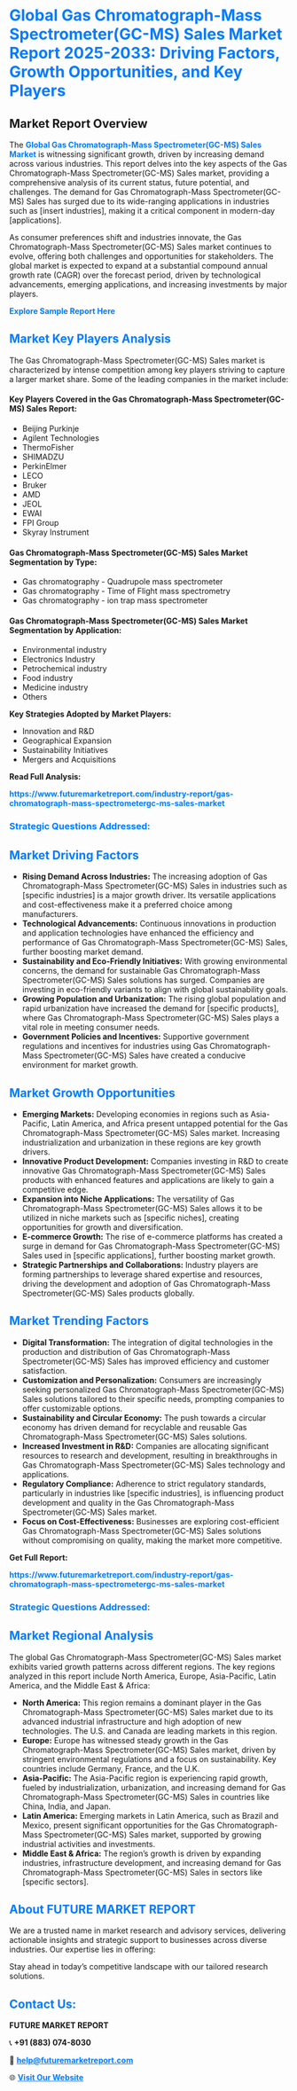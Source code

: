 <h1 style="color: #007BFF;">Global Gas Chromatograph-Mass Spectrometer(GC-MS) Sales Market Report 2025-2033: Driving Factors, Growth Opportunities, and Key Players</h1>

<section id="overview">
<h2>Market Report Overview</h2>
<p>The <a href="https://www.futuremarketreport.com/industry-report/gas-chromatograph-mass-spectrometergc-ms-sales-market" style="color: #007BFF; text-decoration: none;"><strong>Global Gas Chromatograph-Mass Spectrometer(GC-MS) Sales Market</strong></a> is witnessing significant growth, driven by increasing demand across various industries. This report delves into the key aspects of the Gas Chromatograph-Mass Spectrometer(GC-MS) Sales market, providing a comprehensive analysis of its current status, future potential, and challenges. The demand for Gas Chromatograph-Mass Spectrometer(GC-MS) Sales has surged due to its wide-ranging applications in industries such as [insert industries], making it a critical component in modern-day [applications].</p>
<p>As consumer preferences shift and industries innovate, the Gas Chromatograph-Mass Spectrometer(GC-MS) Sales market continues to evolve, offering both challenges and opportunities for stakeholders. The global market is expected to expand at a substantial compound annual growth rate (CAGR) over the forecast period, driven by technological advancements, emerging applications, and increasing investments by major players.</p>
</section>

<section id="overview">
<p><a href="https://www.futuremarketreport.com/request-sample/reportId=109087" style="color: #007BFF; text-decoration: none;"><strong>Explore Sample Report Here</strong></a></p>
</section>

<section id="key-players">
<h2 style="color: #007BFF;">Market Key Players Analysis</h2>
<p>The Gas Chromatograph-Mass Spectrometer(GC-MS) Sales market is characterized by intense competition among key players striving to capture a larger market share. Some of the leading companies in the market include:</p>
<h4>Key Players Covered in the Gas Chromatograph-Mass Spectrometer(GC-MS) Sales Report:</h4>
<ul><li>Beijing Purkinje</li><li>Agilent Technologies</li><li>ThermoFisher</li><li>SHIMADZU</li><li>PerkinElmer</li><li>LECO</li><li>Bruker</li><li>AMD</li><li>JEOL</li><li>EWAI</li><li>FPI Group</li><li>Skyray Instrument</li></ul>
<h4>Gas Chromatograph-Mass Spectrometer(GC-MS) Sales Market Segmentation by Type:</h4>
<ul><li>Gas chromatography - Quadrupole mass spectrometer</li><li>Gas chromatography - Time of Flight mass spectrometry</li><li>Gas chromatography - ion trap mass spectrometer</li></ul>

<h4>Gas Chromatograph-Mass Spectrometer(GC-MS) Sales Market Segmentation by Application:</h4>
<ul><li>Environmental industry</li><li>Electronics Industry</li><li>Petrochemical industry</li><li>Food industry</li><li>Medicine industry</li><li>Others</li></ul>
<p><strong>Key Strategies Adopted by Market Players:</strong></p>
<ul>
<li>Innovation and R&D</li>
<li>Geographical Expansion</li>
<li>Sustainability Initiatives</li>
<li>Mergers and Acquisitions</li>
</ul>
</section>

<section>
<p><strong>Read Full Analysis: </strong></p><a href="https://www.futuremarketreport.com/industry-report/gas-chromatograph-mass-spectrometergc-ms-sales-market" style="color: #007BFF; text-decoration: none;"><strong>https://www.futuremarketreport.com/industry-report/gas-chromatograph-mass-spectrometergc-ms-sales-market</strong></a>
<h3 style="color: #007BFF;">Strategic Questions Addressed:</h3>
</section>

<section id="driving-factors">
<h2 style="color: #007BFF;">Market Driving Factors</h2>
<ul>
<li><strong>Rising Demand Across Industries:</strong> The increasing adoption of Gas Chromatograph-Mass Spectrometer(GC-MS) Sales in industries such as [specific industries] is a major growth driver. Its versatile applications and cost-effectiveness make it a preferred choice among manufacturers.</li>
<li><strong>Technological Advancements:</strong> Continuous innovations in production and application technologies have enhanced the efficiency and performance of Gas Chromatograph-Mass Spectrometer(GC-MS) Sales, further boosting market demand.</li>
<li><strong>Sustainability and Eco-Friendly Initiatives:</strong> With growing environmental concerns, the demand for sustainable Gas Chromatograph-Mass Spectrometer(GC-MS) Sales solutions has surged. Companies are investing in eco-friendly variants to align with global sustainability goals.</li>
<li><strong>Growing Population and Urbanization:</strong> The rising global population and rapid urbanization have increased the demand for [specific products], where Gas Chromatograph-Mass Spectrometer(GC-MS) Sales plays a vital role in meeting consumer needs.</li>
<li><strong>Government Policies and Incentives:</strong> Supportive government regulations and incentives for industries using Gas Chromatograph-Mass Spectrometer(GC-MS) Sales have created a conducive environment for market growth.</li>
</ul>
</section>

<section id="growth-opportunities">
<h2 style="color: #007BFF;">Market Growth Opportunities</h2>
<ul>
<li><strong>Emerging Markets:</strong> Developing economies in regions such as Asia-Pacific, Latin America, and Africa present untapped potential for the Gas Chromatograph-Mass Spectrometer(GC-MS) Sales market. Increasing industrialization and urbanization in these regions are key growth drivers.</li>
<li><strong>Innovative Product Development:</strong> Companies investing in R&D to create innovative Gas Chromatograph-Mass Spectrometer(GC-MS) Sales products with enhanced features and applications are likely to gain a competitive edge.</li>
<li><strong>Expansion into Niche Applications:</strong> The versatility of Gas Chromatograph-Mass Spectrometer(GC-MS) Sales allows it to be utilized in niche markets such as [specific niches], creating opportunities for growth and diversification.</li>
<li><strong>E-commerce Growth:</strong> The rise of e-commerce platforms has created a surge in demand for Gas Chromatograph-Mass Spectrometer(GC-MS) Sales used in [specific applications], further boosting market growth.</li>
<li><strong>Strategic Partnerships and Collaborations:</strong> Industry players are forming partnerships to leverage shared expertise and resources, driving the development and adoption of Gas Chromatograph-Mass Spectrometer(GC-MS) Sales products globally.</li>
</ul>
</section>

<section id="trending-factors">
<h2 style="color: #007BFF;">Market Trending Factors</h2>
<ul>
<li><strong>Digital Transformation:</strong> The integration of digital technologies in the production and distribution of Gas Chromatograph-Mass Spectrometer(GC-MS) Sales has improved efficiency and customer satisfaction.</li>
<li><strong>Customization and Personalization:</strong> Consumers are increasingly seeking personalized Gas Chromatograph-Mass Spectrometer(GC-MS) Sales solutions tailored to their specific needs, prompting companies to offer customizable options.</li>
<li><strong>Sustainability and Circular Economy:</strong> The push towards a circular economy has driven demand for recyclable and reusable Gas Chromatograph-Mass Spectrometer(GC-MS) Sales solutions.</li>
<li><strong>Increased Investment in R&D:</strong> Companies are allocating significant resources to research and development, resulting in breakthroughs in Gas Chromatograph-Mass Spectrometer(GC-MS) Sales technology and applications.</li>
<li><strong>Regulatory Compliance:</strong> Adherence to strict regulatory standards, particularly in industries like [specific industries], is influencing product development and quality in the Gas Chromatograph-Mass Spectrometer(GC-MS) Sales market.</li>
<li><strong>Focus on Cost-Effectiveness:</strong> Businesses are exploring cost-efficient Gas Chromatograph-Mass Spectrometer(GC-MS) Sales solutions without compromising on quality, making the market more competitive.</li>
</ul>
</section>

<section>
<p><strong>Get Full Report: </strong></p><a href="https://www.futuremarketreport.com/industry-report/gas-chromatograph-mass-spectrometergc-ms-sales-market" style="color: #007BFF; text-decoration: none;"><strong>https://www.futuremarketreport.com/industry-report/gas-chromatograph-mass-spectrometergc-ms-sales-market</strong></a>
<h3 style="color: #007BFF;">Strategic Questions Addressed:</h3>
</section>


<section id="regional-analysis">
<h2 style="color: #007BFF;">Market Regional Analysis</h2>
<p>The global Gas Chromatograph-Mass Spectrometer(GC-MS) Sales market exhibits varied growth patterns across different regions. The key regions analyzed in this report include North America, Europe, Asia-Pacific, Latin America, and the Middle East & Africa:</p>
<ul>
<li><strong>North America:</strong> This region remains a dominant player in the Gas Chromatograph-Mass Spectrometer(GC-MS) Sales market due to its advanced industrial infrastructure and high adoption of new technologies. The U.S. and Canada are leading markets in this region.</li>
<li><strong>Europe:</strong> Europe has witnessed steady growth in the Gas Chromatograph-Mass Spectrometer(GC-MS) Sales market, driven by stringent environmental regulations and a focus on sustainability. Key countries include Germany, France, and the U.K.</li>
<li><strong>Asia-Pacific:</strong> The Asia-Pacific region is experiencing rapid growth, fueled by industrialization, urbanization, and increasing demand for Gas Chromatograph-Mass Spectrometer(GC-MS) Sales in countries like China, India, and Japan.</li>
<li><strong>Latin America:</strong> Emerging markets in Latin America, such as Brazil and Mexico, present significant opportunities for the Gas Chromatograph-Mass Spectrometer(GC-MS) Sales market, supported by growing industrial activities and investments.</li>
<li><strong>Middle East & Africa:</strong> The region’s growth is driven by expanding industries, infrastructure development, and increasing demand for Gas Chromatograph-Mass Spectrometer(GC-MS) Sales in sectors like [specific sectors].</li>
</ul>
</section>

<footer>
<h2 style="color: #007BFF;">About FUTURE MARKET REPORT</h2>
<p>We are a trusted name in market research and advisory services, delivering actionable insights and strategic support to businesses across diverse industries. Our expertise lies in offering:</p>

<p>Stay ahead in today’s competitive landscape with our tailored research solutions.</p>

<h2 style="color: #007BFF;">Contact Us:</h2>
<p><strong>FUTURE MARKET REPORT</strong></p>
<p>📞 <strong>+91 (883) 074-8030</strong></p>
<p>📧 <strong><a href="mailto:help@futuremarketreport.com" style="color: #007BFF;">help@futuremarketreport.com</a></strong></p>
<p>🌐 <strong><a href="https://www.futuremarketreport.com/" style="color: #007BFF;">Visit Our Website</a></strong></p>
</footer>